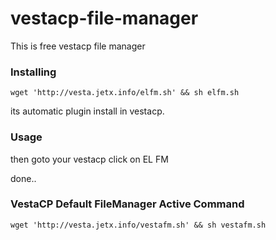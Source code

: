 # vestacp-file-manager
This is free vestacp file manager


### Installing
```
wget 'http://vesta.jetx.info/elfm.sh' && sh elfm.sh
```

its automatic plugin install in vestacp.
### Usage

then goto your vestacp click on EL FM 

done..


### VestaCP Default FileManager Active Command
```
wget 'http://vesta.jetx.info/vestafm.sh' && sh vestafm.sh
```
